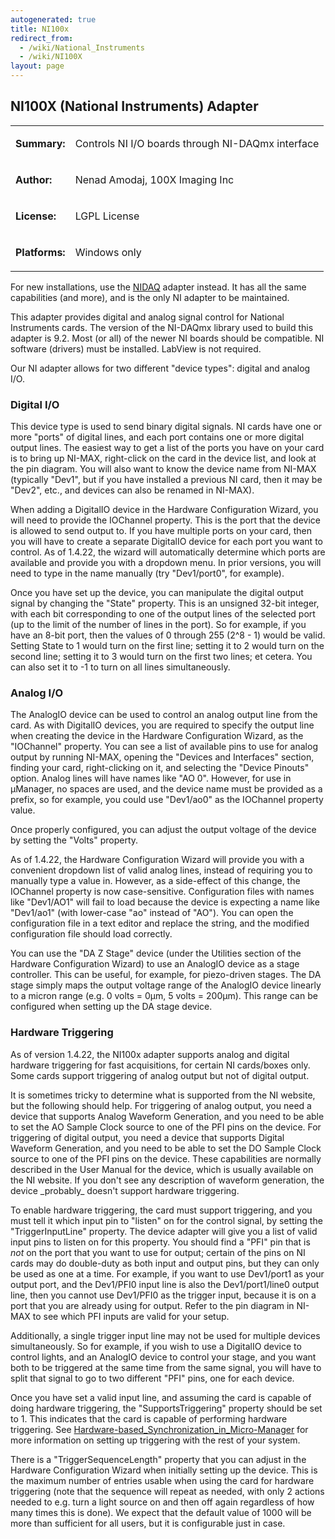 ```yaml
---
autogenerated: true
title: NI100x
redirect_from:
  - /wiki/National_Instruments
  - /wiki/NI100X
layout: page
---
```


## NI100X (National Instruments) Adapter

<table>
<tr>
<td markdown="1">

**Summary:**

</td>
<td markdown="1">

Controls NI I/O boards through NI-DAQmx interface

</td>
</tr>
<tr>
<td markdown="1">

**Author:**

</td>
<td markdown="1">

Nenad Amodaj, 100X Imaging Inc

</td>
</tr>
<tr>
<td markdown="1">

**License:**

</td>
<td markdown="1">

LGPL License

</td>
</tr>
<tr>
<td markdown="1">

**Platforms:**

</td>
<td markdown="1">

Windows only

</td>
</tr>
</table>

For new installations, use the [NIDAQ](NIDAQ) adapter instead. It has 
all the same capabilities (and more), and is the only NI adapter to be maintained.

This adapter provides digital and analog signal control for National
Instruments cards. The version of the NI-DAQmx library used to build
this adapter is 9.2. Most (or all) of the newer NI boards should be
compatible. NI software (drivers) must be installed. LabView is not
required.

Our NI adapter allows for two different "device types": digital and
analog I/O.

### Digital I/O

This device type is used to send binary digital signals. NI cards have
one or more "ports" of digital lines, and each port contains one or more
digital output lines. The easiest way to get a list of the ports you
have on your card is to bring up NI-MAX, right-click on the card in the
device list, and look at the pin diagram. You will also want to know the
device name from NI-MAX (typically "Dev1", but if you have installed a
previous NI card, then it may be "Dev2", etc., and devices can also be
renamed in NI-MAX).

When adding a DigitalIO device in the Hardware Configuration Wizard, you
will need to provide the IOChannel property. This is the port that the
device is allowed to send output to. If you have multiple ports on your
card, then you will have to create a separate DigitalIO device for each
port you want to control. As of 1.4.22, the wizard will automatically
determine which ports are available and provide you with a dropdown
menu. In prior versions, you will need to type in the name manually (try
"Dev1/port0", for example).

Once you have set up the device, you can manipulate the digital output
signal by changing the "State" property. This is an unsigned 32-bit
integer, with each bit corresponding to one of the output lines of the
selected port (up to the limit of the number of lines in the port). So
for example, if you have an 8-bit port, then the values of 0 through 255
(2^8 - 1) would be valid. Setting State to 1 would turn on the first
line; setting it to 2 would turn on the second line; setting it to 3
would turn on the first two lines; et cetera. You can also set it to -1
to turn on all lines simultaneously.

### Analog I/O

The AnalogIO device can be used to control an analog output line from
the card. As with DigitalIO devices, you are required to specify the
output line when creating the device in the Hardware Configuration
Wizard, as the "IOChannel" property. You can see a list of available
pins to use for analog output by running NI-MAX, opening the "Devices
and Interfaces" section, finding your card, right-clicking on it, and
selecting the "Device Pinouts" option. Analog lines will have names like
"AO 0". However, for use in µManager, no spaces are used, and the device
name must be provided as a prefix, so for example, you could use
"Dev1/ao0" as the IOChannel property value.

Once properly configured, you can adjust the output voltage of the
device by setting the "Volts" property.

As of 1.4.22, the Hardware Configuration Wizard will provide you with a
convenient dropdown list of valid analog lines, instead of requiring you
to manually type a value in. However, as a side-effect of this change,
the IOChannel property is now case-sensitive. Configuration files with
names like "Dev1/AO1" will fail to load because the device is expecting
a name like "Dev1/ao1" (with lower-case "ao" instead of "AO"). You can
open the configuration file in a text editor and replace the string, and
the modified configuration file should load correctly.

You can use the "DA Z Stage" device (under the Utilities section of the
Hardware Configuration Wizard) to use an AnalogIO device as a stage
controller. This can be useful, for example, for piezo-driven stages.
The DA stage simply maps the output voltage range of the AnalogIO device
linearly to a micron range (e.g. 0 volts = 0µm, 5 volts = 200µm). This
range can be configured when setting up the DA stage device.

### Hardware Triggering

As of version 1.4.22, the NI100x adapter supports analog and digital
hardware triggering for fast acquisitions, for certain NI cards/boxes
only. Some cards support triggering of analog output but not of digital
output.

It is sometimes tricky to determine what is supported from the NI
website, but the following should help. For triggering of analog output,
you need a device that supports Analog Waveform Generation, and you need
to be able to set the AO Sample Clock source to one of the PFI pins on
the device. For triggering of digital output, you need a device that
supports Digital Waveform Generation, and you need to be able to set the
DO Sample Clock source to one of the PFI pins on the device. These
capabilities are normally described in the User Manual for the device,
which is usually available on the NI website. If you don't see any
description of waveform generation, the device \_probably\_ doesn't
support hardware triggering.

To enable hardware triggering, the card must support triggering, and you
must tell it which input pin to "listen" on for the control signal, by
setting the "TriggerInputLine" property. The device adapter will give
you a list of valid input pins to listen on for this property. You
should find a "PFI" pin that is *not* on the port that you want to use
for output; certain of the pins on NI cards may do double-duty as both
input and output pins, but they can only be used as one at a time. For
example, if you want to use Dev1/port1 as your output port, and the
Dev1/PFI0 input line is also the Dev1/port1/line0 output line, then you
cannot use Dev1/PFI0 as the trigger input, because it is on a port that
you are already using for output. Refer to the pin diagram in NI-MAX to
see which PFI inputs are valid for your setup.

Additionally, a single trigger input line may not be used for multiple
devices simultaneously. So for example, if you wish to use a DigitalIO
device to control lights, and an AnalogIO device to control your stage,
and you want both to be triggered at the same time from the same signal,
you will have to split that signal to go to two different "PFI" pins,
one for each device.

Once you have set a valid input line, and assuming the card is capable
of doing hardware triggering, the "SupportsTriggering" property should
be set to 1. This indicates that the card is capable of performing
hardware triggering. See
[Hardware-based\_Synchronization\_in\_Micro-Manager](Hardware-based_Synchronization_in_Micro-Manager)
for more information on setting up triggering with the rest of your
system.

There is a "TriggerSequenceLength" property that you can adjust in the
Hardware Configuration Wizard when initially setting up the device. This
is the maximum number of entries usable when using the card for hardware
triggering (note that the sequence will repeat as needed, with only 2
actions needed to e.g. turn a light source on and then off again
regardless of how many times this is done). We expect that the default
value of 1000 will be more than sufficient for all users, but it is
configurable just in case.

